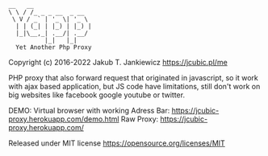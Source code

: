 ```
__   __
\ \ / /_ _ _ __  _ __
 \ V / _` | '_ \| '_ \
  | | (_| | |_) | |_) |
  |_|\__,_| .__/| .__/
          |_|   |_|
  Yet Another Php Proxy
```

Copyright (c) 2016-2022 Jakub T. Jankiewicz <https://jcubic.pl/me>

PHP proxy that also forward request that originated in javascript, so it work
with ajax based application, but JS code have limitations, still don't work on big websites like facebook google youtube or twitter.

DEMO:
Virtual browser with working Adress Bar: <https://jcubic-proxy.herokuapp.com/demo.html>
Raw Proxy: <https://jcubic-proxy.herokuapp.com/>

Released under MIT license <https://opensource.org/licenses/MIT>
